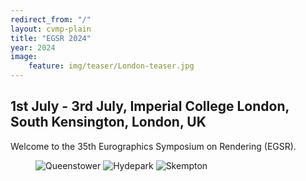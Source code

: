 ```yaml
---
redirect_from: "/"
layout: cvmp-plain
title: "EGSR 2024"
year: 2024
image:
    feature: img/teaser/London-teaser.jpg
---
```

## 1st July - 3rd July, Imperial College London, South Kensington, London, UK

Welcome to the 35th Eurographics Symposium on Rendering (EGSR).

<!-- featured images -->
<figure class="top3" >
    <img class="col-xs-12 col-sm-4" src="{{site.url}}/img/egsr/queenstower.jpg" alt="Queenstower">
    <img class="col-xs-12 col-sm-4" src="{{site.url}}/img/egsr/hydepark.jpg" alt="Hydepark">
    <img class="col-xs-12 col-sm-4" src="{{site.url}}/img/egsr/skempton-auditorium.jpg" alt="Skempton">
</figure>
